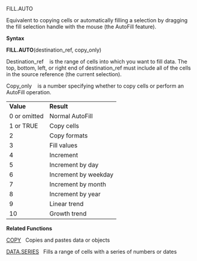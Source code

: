 FILL.AUTO

Equivalent to copying cells or automatically filling a selection by
dragging the fill selection handle with the mouse (the AutoFill
feature).

**Syntax**

**FILL.AUTO**(destination\_ref, copy\_only)

Destination\_ref    is the range of cells into which you want to fill
data. The top, bottom, left, or right end of destination\_ref must
include all of the cells in the source reference (the current
selection).

Copy\_only    is a number specifying whether to copy cells or perform an
AutoFill operation.

|              |                      |
| ------------ | -------------------- |
| **Value**    | **Result**           |
| 0 or omitted | Normal AutoFill      |
| 1 or TRUE    | Copy cells           |
| 2            | Copy formats         |
| 3            | Fill values          |
| 4            | Increment            |
| 5            | Increment by day     |
| 6            | Increment by weekday |
| 7            | Increment by month   |
| 8            | Increment by year    |
| 9            | Linear trend         |
| 10           | Growth trend         |

**Related Functions**

[COPY](COPY.md)   Copies and pastes data or objects

[DATA.SERIES](DATA.SERIES.md)   Fills a range of cells with a series of numbers or dates


